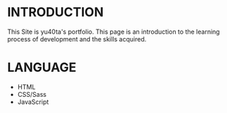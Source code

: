 # INTRODUCTION
This Site is yu40ta's portfolio.
This page is an introduction to the learning process of development and the skills acquired.

# LANGUAGE
- HTML
- CSS/Sass
- JavaScript
